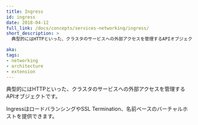```yaml
---
title: Ingress
id: ingress
date: 2018-04-12
full_link: /docs/concepts/services-networking/ingress/
short_description: >
  典型的にはHTTPといった、クラスタのサービスへの外部アクセスを管理するAPIオブジェクトです。

aka: 
tags:
- networking
- architecture
- extension
---
```

 典型的にはHTTPといった、クラスタのサービスへの外部アクセスを管理するAPIオブジェクトです。


<!--more--> 

IngressはロードバランシングやSSL Termination、名前ベースのバーチャルホストを提供できます。
